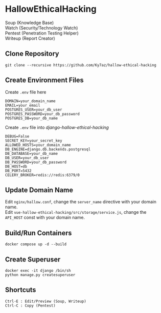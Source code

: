 # HallowEthicalHacking

Soup (Knowledge Base)  
Watch (Security/Technology Watch)  
Pentest (Penetration Testing Helper)  
Writeup (Report Creator)  

## Clone Repository
```
git clone --recursive https://github.com/Ky7az/hallow-ethical-hacking
```

## Create Environment Files
Create `.env` file here
```
DOMAIN=your_domain_name
EMAIL=your_email
POSTGRES_USER=your_db_user
POSTGRES_PASSWORD=your_db_password
POSTGRES_DB=your_db_name
```

Create `.env` file into *django-hallow-ethical-hacking*
```
DEBUG=False
SECRET_KEY=your_secret_key
ALLOWED_HOSTS=your_domain_name
DB_ENGINE=django.db.backends.postgresql
DB_DATABASE=your_db_name
DB_USER=your_db_user
DB_PASSWORD=your_db_password
DB_HOST=db
DB_PORT=5432
CELERY_BROKER=redis://redis:6379/0
```

## Update Domain Name
Edit `nginx/hallow.conf`, change the `server_name` directive with your domain name.  
Edit `vue-hallow-ethical-hacking/src/storage/service.js`, change the `API_HOST` const with your domain name.

## Build/Run Containers
```
docker compose up -d --build
```

## Create Superuser
```
docker exec -it django /bin/sh
python manage.py createsuperuser
```

## Shortcuts
```
Ctrl-E : Edit/Preview (Soup, Writeup)  
Ctrl-C : Copy (Pentest)
```